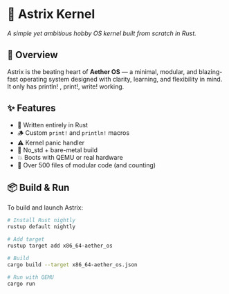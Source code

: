 # 🌌 Astrix Kernel

*A simple yet ambitious hobby OS kernel built from scratch in Rust.*


## 🚀 Overview

Astrix is the beating heart of **Aether OS** — a minimal, modular, and blazing-fast operating system designed with clarity, learning, and flexibility in mind. It only has println! , print!, write! working.

## ✨ Features

- 🧠 Written entirely in Rust
- 🪵 Custom `print!` and `println!` macros
- ⚠️ Kernel panic handler
- 🧱 No_std + bare-metal build
- 💥 Boots with QEMU or real hardware
- 📁 Over 500 files of modular code (and counting)

## 📦 Build & Run

To build and launch Astrix:

```bash
# Install Rust nightly
rustup default nightly

# Add target
rustup target add x86_64-aether_os

# Build
cargo build --target x86_64-aether_os.json

# Run with QEMU
cargo run
